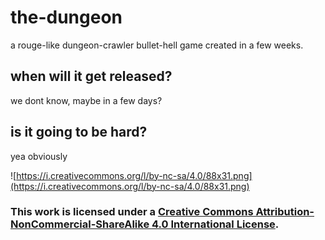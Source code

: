 # the-dungeon

a rouge-like dungeon-crawler bullet-hell game created in a few weeks.

## when will it get released?

we dont know, maybe in a few days?

## is it going to be hard?

yea obviously

![https://i.creativecommons.org/l/by-nc-sa/4.0/88x31.png](https://i.creativecommons.org/l/by-nc-sa/4.0/88x31.png)

### This work is licensed under a [Creative Commons Attribution-NonCommercial-ShareAlike 4.0 International License](http://creativecommons.org/licenses/by-nc-sa/4.0/).
